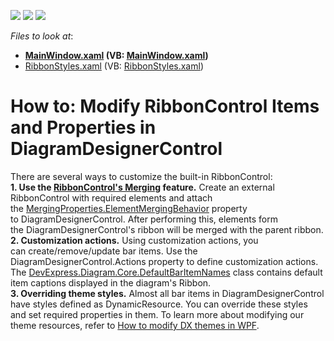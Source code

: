 <!-- default badges list -->
![](https://img.shields.io/endpoint?url=https://codecentral.devexpress.com/api/v1/VersionRange/128585293/22.2.2%2B)
[![](https://img.shields.io/badge/Open_in_DevExpress_Support_Center-FF7200?style=flat-square&logo=DevExpress&logoColor=white)](https://supportcenter.devexpress.com/ticket/details/T386519)
[![](https://img.shields.io/badge/📖_How_to_use_DevExpress_Examples-e9f6fc?style=flat-square)](https://docs.devexpress.com/GeneralInformation/403183)
<!-- default badges end -->
<!-- default file list -->
*Files to look at*:

* **[MainWindow.xaml](./CS/DXDiagram.CustomizeRibbon/MainWindow.xaml) (VB: [MainWindow.xaml](./VB/DXDiagram.CustomizeRibbon/MainWindow.xaml))**
* [RibbonStyles.xaml](./CS/DXDiagram.CustomizeRibbon/RibbonStyles.xaml) (VB: [RibbonStyles.xaml](./VB/DXDiagram.CustomizeRibbon/RibbonStyles.xaml))
<!-- default file list end -->
# How to: Modify RibbonControl Items and Properties in DiagramDesignerControl


There are several ways to customize the built-in RibbonControl:<br><strong>1. Use the <a href="https://documentation.devexpress.com/WPF/CustomDocument10587.aspx">RibbonControl's Merging</a> feature.</strong> Create an external RibbonControl with required elements and attach the <a href="https://documentation.devexpress.com/#WPF/DevExpressXpfBarsMergingProperties_ElementMergingBehaviortopic">MergingProperties.ElementMergingBehavior</a> property to DiagramDesignerControl. After performing this, elements form the DiagramDesignerControl's ribbon will be merged with the parent ribbon.<br><strong>2. Customization actions.</strong> Using customization actions, you can create/remove/update bar items. Use the DiagramDesignerControl.Actions property to define customization actions. The <a href="https://documentation.devexpress.com/#CoreLibraries/clsDevExpressDiagramCoreDefaultBarItemNamestopic">DevExpress.Diagram.Core.DefaultBarItemNames</a> class contains default item captions displayed in the diagram's Ribbon.<br><strong>3. Overriding theme styles.</strong> Almost all bar items in DiagramDesignerControl have styles defined as DynamicResource. You can override these styles and set required properties in them. To learn more about modifying our theme resources, refer to <a href="https://www.devexpress.com/Support/Center/p/KA18580">How to modify DX themes in WPF</a>.

<br/>


